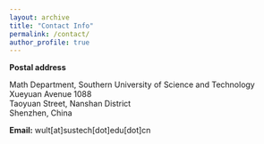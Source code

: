 ```yaml
---
layout: archive
title: "Contact Info"
permalink: /contact/
author_profile: true
---
```


**Postal address**

Math Department, Southern University of Science and Technology\
Xueyuan Avenue 1088\
Taoyuan Street, Nanshan District\
Shenzhen, China

**Email:** wult[at]sustech[dot]edu[dot]cn


